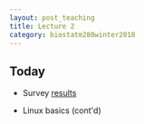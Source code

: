 ```yaml
---
layout: post_teaching
title: Lecture 2
category: biostatm280winter2018
---
```


## Today

* Survey [results](https://www.surveymonkey.com/analyze/DQ5WKJzFgaIqU07X8MIMKvY8WI3nYytcPfFPjPPOp4Q_3D)  

* Linux basics (cont'd)  



